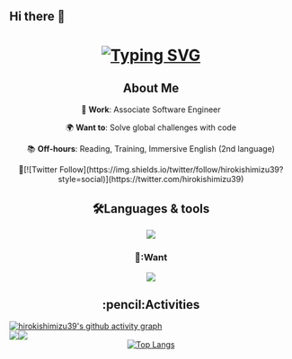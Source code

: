 ## Hi there 👋
<h1 align="center">
  <a href="https://git.io/typing-svg"><img src="https://readme-typing-svg.demolab.com?font=Fira+Code&size=40&pause=800&center=true&vCenter=true&width=600&height=100&lines=Hello+there+%F0%9F%91%8B;This+is+hirokishimizu39+" alt="Typing SVG" />
  </a>
</h1>


<h2 align="center">About Me</h3>

<div align="center">
  <p>💼 <strong>Work</strong>: Associate Software Engineer</p>
  <p>🌍 <strong>Want to</strong>: Solve global challenges with code</p>
  <p>📚 <strong>Off-hours</strong>: Reading, Training, Immersive English (2nd language)</p>
  <p>📩[![Twitter Follow](https://img.shields.io/twitter/follow/hirokishimizu39?style=social)](https://twitter.com/hirokishimizu39)</p>
</div>


<h2 align="center">🛠️Languages & tools</h2>

<p align="center">
  <a href="https://skillicons.dev">
    <img src="https://skillicons.dev/icons?i=js,ts,react,nextjs,nodejs,rails,ruby,py,django,php,html,css,postgres,linux,docker,git,vscode,vim" />
  </a>
</p>

<h3 align="center">🌟:Want</h3>

<p align="center">
  <a href="https://skillicons.dev">
    <img src="https://skillicons.dev/icons?i=go,terraform,aws,gcp" />
  </a>
</p>


<h2 align="center">:pencil:Activities</h2>

<a href="https://github.com/ashutosh00710/github-readme-activity-graph">
  <img src="https://github-readme-activity-graph.vercel.app/graph?username=hirokishimizu39&bg_color=000000&color=ffffff&line=36BCF7&point=ffffff&area=true&area_color=36BCF7&hide_border=true&custom_title=hirokishimizu39's%20Contribution%20Graph&title_color=36BCF7" alt="hirokishimizu39's github activity graph" />
</a>


<div align="center">
  <div style="display: flex;" >
    <img src="https://github-readme-stats.vercel.app/api?username=hirokishimizu39&show_icons=true&theme=tokyonight&hide_border=true&bg_color=1a1b27&title_color=36BCF7&icon_color=36BCF7&text_color=ffffff&ring_color=36BCF7&card_width=320" />
    <img src="https://streak-stats.demolab.com/?user=DenverCoder1&background=1a1b27&border=ffffff&ring=36BCF7&fire=36BCF7&currStreakNum=36BCF7&currStreakLabel=36BCF7&sideNums=36BCF7&sideLabels=36BCF7&dates=ffffff&excludeDaysLabel=ffffff&card_height=195&card_width=400" />
  </div>
</div>

</div>



<div align="center" >
  <a href="https://github.com/hirokishimizu39/github-readme-stats">
    <img src="https://github-readme-stats.vercel.app/api/top-langs/?username=hirokishimizu39&layout=normal&theme=tokyonight&bg_color=000000&title_color=36BCF7&text_color=ffffff&icon_color=36BCF7&hide_border=true&card_width=400&langs_count=6" alt="Top Langs" />
  </a>
</div>
